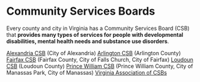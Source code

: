 # Community Services Boards

Every county and city in Virginia has a Community Services Board (CSB) that **provides many types of services for people with developmental disabilities, mental health needs and substance use disorders**.

[Alexandria CSB](www.alexandriava.gov/CSB) (City of Alexandria)
[Arlington CSB](https://health.arlingtonva.us/behavioral-healthcare/) (Arlington County)
[Fairfax CSB](https://www.fairfaxcounty.gov/community-services-board/) (Fairfax County, City of Falls Church, City of Fairfax)
[Loudoun CSB](http://www.loudoun.gov/index.aspx?NID=121) (Loudoun County)
[Prince William CSB](https://www.pwcva.gov/department/community-services) (Prince William County, City of Manassas Park, City of Manassas)
[Virginia Association of CSBs](https://vacsb.org/)


